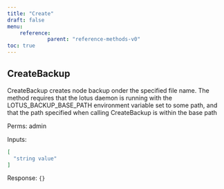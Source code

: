 ```yaml
---
title: "Create"
draft: false
menu:
    reference:
             parent: "reference-methods-v0"
toc: true
---
```


## CreateBackup

CreateBackup creates node backup onder the specified file name. The
method requires that the lotus daemon is running with the
LOTUS_BACKUP_BASE_PATH environment variable set to some path, and that
the path specified when calling CreateBackup is within the base path

Perms: admin

Inputs:

```json
[
  "string value"
]
```

Response: `{}`
